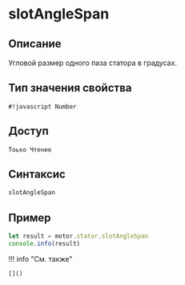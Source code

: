 # slotAngleSpan

## Описание
Угловой размер одного паза статора в градусах.

## Тип значения свойства
`#!javascript Number`

## Доступ
`Тоько Чтение`

## Синтаксис
```javascript
slotAngleSpan
```

## Пример
```javascript linenums="1"
let result = motor.stator.slotAngleSpan
console.info(result)
```

!!! info "См. также"

    []()

